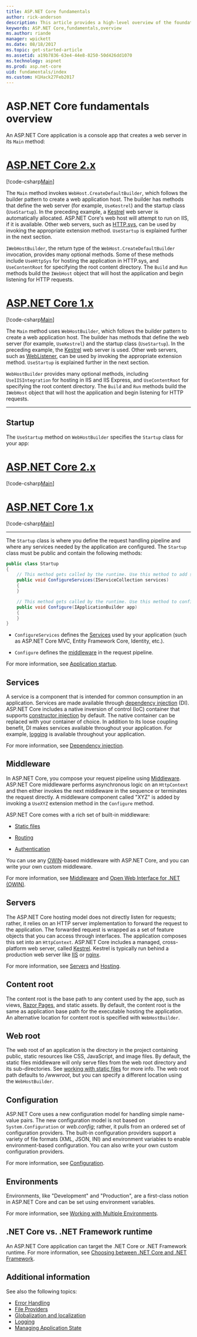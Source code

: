 ```yaml
---
title: ASP.NET Core fundamentals
author: rick-anderson
description: This article provides a high-level overview of the foundational concepts to be understood when building ASP.NET Core applications.
keywords: ASP.NET Core,fundamentals,overview
ms.author: riande
manager: wpickett
ms.date: 08/18/2017
ms.topic: get-started-article
ms.assetid: a19b7836-63e4-44e8-8250-50d426dd1070
ms.technology: aspnet
ms.prod: asp.net-core
uid: fundamentals/index
ms.custom: H1Hack27Feb2017
---
```


# ASP.NET Core fundamentals overview

An ASP.NET Core application is a console app that creates a web server in its `Main` method:

# [ASP.NET Core 2.x](#tab/aspnetcore2x)

[!code-csharp[Main](../getting-started/sample/aspnetcoreapp/Program2x.cs)]

The `Main` method invokes `WebHost.CreateDefaultBuilder`, which follows the builder pattern to create a web application host. The builder has methods that define the web server (for example, `UseKestrel`) and the startup class (`UseStartup`). In the preceding example, a [Kestrel](xref:fundamentals/servers/kestrel) web server is automatically allocated. ASP.NET Core's web host will attempt to run on IIS, if it is available. Other web servers, such as [HTTP.sys](xref:fundamentals/servers/httpsys), can be used by invoking the appropriate extension method. `UseStartup` is explained further in the next section.

`IWebHostBuilder`, the return type of the `WebHost.CreateDefaultBuilder` invocation, provides many optional methods. Some of these methods include `UseHttpSys` for hosting the application in HTTP.sys, and `UseContentRoot` for specifying the root content directory. The `Build` and `Run` methods build the `IWebHost` object that will host the application and begin listening for HTTP requests.

# [ASP.NET Core 1.x](#tab/aspnetcore1x)

[!code-csharp[Main](../getting-started/sample/aspnetcoreapp/Program.cs)]

The `Main` method uses `WebHostBuilder`, which follows the builder pattern to create a web application host. The builder has methods that define the web server (for example, `UseKestrel`) and the startup class (`UseStartup`). In the preceding example, the [Kestrel](xref:fundamentals/servers/kestrel) web server is used. Other web servers, such as [WebListener](xref:fundamentals/servers/weblistener), can be used by invoking the appropriate extension method. `UseStartup` is explained further in the next section.

`WebHostBuilder` provides many optional methods, including `UseIISIntegration` for hosting in IIS and IIS Express, and `UseContentRoot` for specifying the root content directory. The `Build` and `Run` methods build the `IWebHost` object that will host the application and begin listening for HTTP requests.

---

## Startup

The `UseStartup` method on `WebHostBuilder` specifies the `Startup` class for your app:

# [ASP.NET Core 2.x](#tab/aspnetcore2x)

[!code-csharp[Main](../getting-started/sample/aspnetcoreapp/Program2x.cs?highlight=10&range=6-17)]

# [ASP.NET Core 1.x](#tab/aspnetcore1x)

[!code-csharp[Main](../getting-started/sample/aspnetcoreapp/Program.cs?highlight=7&range=6-17)]

---

The `Startup` class is where you define the request handling pipeline and where any services needed by the application are configured. The `Startup` class must be public and contain the following methods:

```csharp
public class Startup
{
    // This method gets called by the runtime. Use this method to add services to the container.
    public void ConfigureServices(IServiceCollection services)
    {
    }

    // This method gets called by the runtime. Use this method to configure the HTTP request pipeline.
    public void Configure(IApplicationBuilder app)
    {
    }
}
```

* `ConfigureServices` defines the [Services](#services) used by your application (such as ASP.NET Core MVC, Entity Framework Core, Identity, etc.).

* `Configure` defines the [middleware](xref:fundamentals/middleware) in the request pipeline.

For more information, see [Application startup](xref:fundamentals/startup).

## Services

A service is a component that is intended for common consumption in an application. Services are made available through [dependency injection](xref:fundamentals/dependency-injection) (DI). ASP.NET Core includes a native inversion of control (IoC) container that supports [constructor injection](xref:mvc/controllers/dependency-injection#constructor-injection) by default. The native container can be replaced with your container of choice. In addition to its loose coupling benefit, DI makes services available throughout your application. For example, [logging](xref:fundamentals/logging) is available throughout your application.

For more information, see [Dependency injection](xref:fundamentals/dependency-injection).

## Middleware

In ASP.NET Core, you compose your request pipeline using [Middleware](xref:fundamentals/middleware). ASP.NET Core middleware performs asynchronous logic on an `HttpContext` and then either invokes the next middleware in the sequence or terminates the request directly. A middleware component called "XYZ" is added by invoking a `UseXYZ` extension method in the `Configure` method.

ASP.NET Core comes with a rich set of built-in middleware:

* [Static files](xref:fundamentals/static-files)

* [Routing](xref:fundamentals/routing)

* [Authentication](xref:security/authentication/index)

You can use any [OWIN](http://owin.org)-based middleware with ASP.NET Core, and you can write your own custom middleware.

For more information, see [Middleware](xref:fundamentals/middleware) and [Open Web Interface for .NET (OWIN)](xref:fundamentals/owin).

## Servers

The ASP.NET Core hosting model does not directly listen for requests; rather, it relies on an HTTP server implementation to forward the request to the application. The forwarded request is wrapped as a set of feature objects that you can access through interfaces. The application composes this set into an `HttpContext`. ASP.NET Core includes a managed, cross-platform web server, called [Kestrel](xref:fundamentals/servers/kestrel). Kestrel is typically run behind a production web server like [IIS](https://iis.net) or [nginx](http://nginx.org).

For more information, see [Servers](xref:fundamentals/servers/index) and [Hosting](xref:fundamentals/hosting).

## Content root

The content root is the base path to any content used by the app, such as views, [Razor Pages](xref:mvc/razor-pages/index), and static assets. By default, the content root is the same as application base path for the executable hosting the application. An alternative location for content root is specified with `WebHostBuilder`.

## Web root

The web root of an application is the directory in the project containing public, static resources like CSS, JavaScript, and image files. By default, the static files middleware will only serve files from the web root directory and its sub-directories. See [working with static files](xref:fundamentals/static-files) for more info. The web root path defaults to */wwwroot*, but you can specify a different location using the `WebHostBuilder`.

## Configuration

ASP.NET Core uses a new configuration model for handling simple name-value pairs. The new configuration model is not based on `System.Configuration` or *web.config*; rather, it pulls from an ordered set of configuration providers. The built-in configuration providers support a variety of file formats (XML, JSON, INI) and environment variables to enable environment-based configuration. You can also write your own custom configuration providers.

For more information, see [Configuration](xref:fundamentals/configuration).

## Environments

Environments, like "Development" and "Production", are a first-class notion in ASP.NET Core and can be set using environment variables.

For more information, see [Working with Multiple Environments](xref:fundamentals/environments).

## .NET Core vs. .NET Framework runtime

An ASP.NET Core application can target the .NET Core or .NET Framework runtime. For more information, see [Choosing between .NET Core and .NET Framework](https://docs.microsoft.com/dotnet/articles/standard/choosing-core-framework-server).

## Additional information

See also the following topics:

- [Error Handling](xref:fundamentals/error-handling)
- [File Providers](xref:fundamentals/file-providers)
- [Globalization and localization](xref:fundamentals/localization)
- [Logging](xref:fundamentals/logging)
- [Managing Application State](xref:fundamentals/app-state)